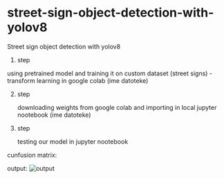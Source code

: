 # street-sign-object-detection-with-yolov8
Street sign object detection with yolov8

1. step
   
  using pretrained model and training it on custom dataset (street signs) - transform learning in google colab
  (ime datoteke)

2. step

   downloading weights from google colab and importing in local jupyter nootebook
  (ime datoteke)

4. step

   testing our model in jupyter nootebook

cunfusion matrix: 


output:
![output](https://github.com/atimogus/street-sign-object-detection-with-yolov8/assets/52748147/24b89d54-01cc-4af6-843e-d8d7eb5298f6)
